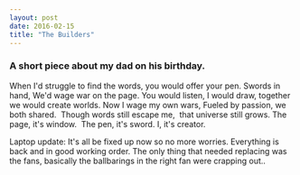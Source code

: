 ```yaml
---
layout: post
date: 2016-02-15
title: "The Builders"
---
```


### A short piece about my dad on his birthday.<!-- excerpt ends -->

When I'd struggle to find the words,
you would offer your pen.
Swords in hand,
We'd wage war on the page.
You would listen,
I would draw,
together we would create worlds.
Now I wage my own wars,
Fueled by passion, we both shared. 
Though words still escape me, 
that universe still grows.
The page, it's window. 
The pen, it's sword.
I, it's creator.

Laptop update: It's all be fixed up now so no more worries. Everything is back and in good working order. The only thing that needed replacing was the fans, basically the ballbarings in the right fan were crapping out..